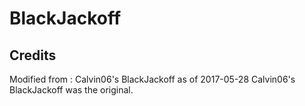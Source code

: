 # BlackJackoff #

## Credits ##
Modified from : Calvin06's BlackJackoff as of 2017-05-28
Calvin06's BlackJackoff was the original.